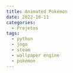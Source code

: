 ```yaml
---
title: Animated Pokémon
date: 2022-10-11
categories:
  - Projetos
tags:
  - python
  - jogo
  - steam
  - wallpaper engine
  - pokémon
---
```

